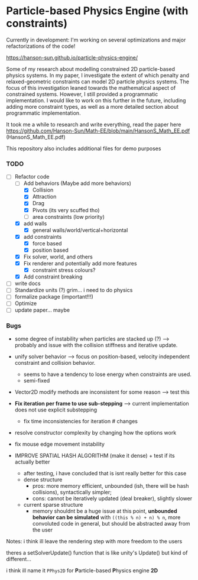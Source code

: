 # Particle-based Physics Engine (with constraints)

Currently in development: I'm working on several optimizations and major refactorizations of the code!

https://hanson-sun.github.io/particle-physics-engine/

Some of my research about modelling constrained 2D particle-based physics systems. In my paper, I investigate the extent of which penalty and relaxed-geometric constraints can model 2D particle physics systems. The focus of this investigation leaned towards the mathematical aspect of constrained systems. However, I still provided a programmatic implementation. I would like to work on this further in the future, including adding more constraint types, as well as a more detailed section about programmatic implementation.

It took me a while to research and write everything, read the paper here https://github.com/Hanson-Sun/Math-EE/blob/main/HansonS_Math_EE.pdf (HansonS_Math_EE.pdf)

This repository also includes additional files for demo purposes


### TODO
- [ ] Refactor code
  - [ ] Add behaviors (Maybe add more behaviors)
    - [x] Collision 
    - [x] Attraction
    - [x] Drag
    - [x] Pivots (its very scuffed tho)
    - [ ] area constraints (low priority)
  - [x] add walls
    - [x] general walls/world/vertical+horizontal
  - [x] add constraints
    - [x] force based
    - [x] position based
  - [x] Fix solver, world, and others
  - [x] Fix renderer and potentially add more features
    - [x] constraint stress colours? 
  - [x] Add constraint breaking
- [ ] write docs
- [ ] Standardize units (?) grim... i need to do physics
- [ ] formalize package (important!!!)
- [ ] Optimize
- [ ] update paper... maybe

### Bugs
- some degree of instability when particles are stacked up (?) --> probably and issue with the collision stiffness and iterative update.
- unify solver behavior --> focus on position-based, velocity independent constraint and collision behavior.
  - seems to have a tendency to lose energy when constraints are used.
  - semi-fixed
- Vector2D modify methods are inconsistent for some reason --> test this
- **Fix iteration per frame to use sub-stepping** --> current implementation does not use explicit substepping  
  - fix time inconsistencies for iteration # changes
- resolve constructor complexity by changing how the options work
- fix mouse edge movement instability

- IMPROVE SPATIAL HASH ALGORITHM (make it dense) + test if its actually better  
  - after testing, i have concluded that is isnt really better for this case
  - dense structure 
    - pros: more memory efficient, unbounded (ish, there will be hash collisions), syntactically simpler;
    - cons: cannot be iteratively updated (deal breaker), slightly slower
  - current sparse structure
    - memory shouldnt be a huge issue at this point, **unbounded behavior can be simulated** with `((this % n) + n) % n`, more convoluted code in general, but should be abstracted away from the user

Notes:
i think ill leave the rendering step with more freedom to the users 

theres a setSolverUpdate() function that is like unity's Update() but kind of different...


i think ill name it `PPhys2D` for **P**article-based **P**hysics engine **2D**


